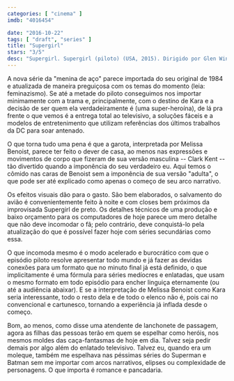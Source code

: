 ```yaml
---
categories: [ "cinema" ]
imdb: "4016454"

date: "2016-10-22"
tags: [ "draft", "series" ]
title: "Supergirl"
stars: "3/5"
desc: "Supergirl. Supergirl (piloto) (USA, 2015). Dirigido por Glen Winter, Larry Teng, Dermott Downs. Escrito por Ali Adler, Greg Berlanti, Andrew Kreisberg, Joe Shuster, Jerry Siegel, Otto Binder, Jerry Ordway, Caitlin Parrish, Al Plastino. Com Melissa Benoist (Kara Danvers / ...), Mehcad Brooks (James Olsen), Chyler Leigh (Alex Danvers), Jeremy Jordan (Winn Schott), David Harewood (Hank Henshaw / ...), Calista Flockhart (Cat Grant), Chris Wood (Mon-El)."
---
```

A nova série da "menina de aço" parece importada do seu original de 1984 e atualizada de maneira preguiçosa com os temas do momento (leia: feminazismo). Se até a metade do piloto conseguimos nos importar minimamente com a trama e, principalmente, com o destino de Kara e a decisão de ser quem ela verdadeiramente é (uma super-heroína), de lá pra frente o que vemos é a entrega total ao televisivo, a soluções fáceis e a modelos de entretenimento que utilizam referências dos últimos trabalhos da DC para soar antenado.

O que torna tudo uma pena é que a garota, interpretada por Melissa Benoist, parece ter feito o dever de casa, ao menos nas expressões e movimentos de corpo que fizeram de sua versão masculina --  Clark Kent -- tão divertido quando a imponência do seu verdadeiro eu. Aqui temos o cômido nas caras de Benoist sem a imponência de sua versão "adulta", o que pode ser até explicado como apenas o começo de seu arco narrativo.

Os efeitos visuais dão para o gasto. São bem elaborados, o salvamento do avião é convenientemente feito à noite e com closes bem próximos da improvisada Supergirl de preto. Os detalhes técnicos de uma produção e baixo orçamento para os computadores de hoje parece um mero detalhe que não deve incomodar o fã; pelo contrário, deve conquistá-lo pela atualização do que é possível fazer hoje com séries secundárias como essa.

O que incomoda mesmo é o modo acelerado e burocrático com que o episódio piloto resolve apresentar todo mundo e já fazer as devidas conexões para um formato que no minuto final já está definido, o que implicitamente é uma fórmula para séries medíocres e enlatadas, que usam o mesmo formato em todo episódio para encher linguiça eternamente (ou até a audiência abaixar). E se a interpretação de Melissa Benoist como Kara seria interessante, todo o resto dela e de todo o elenco não é, pois cai no convencional e cartunesco, tornando a experiência já inflada desde o começo.

Bom, ao menos, como disse uma atendente de lanchonete de passagem, agora as filhas das pessoas terão em quem se espelhar como heróis, nos mesmos moldes das caça-fantasmas de hoje em dia. Talvez seja pedir demais por algo além do enlatado televisivo. Talvez eu, quando era um moleque, também me espelhava nas péssimas séries do Superman e Batman sem me importar com arcos narrativos, elipses ou complexidade de personagens. O que importa é romance e pancadaria.
